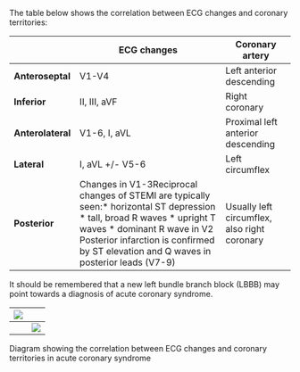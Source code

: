 The table below shows the correlation between ECG changes and coronary territories:  
  


|  | **ECG changes** | **Coronary artery** |
| --- | --- | --- |
| **Anteroseptal** | V1\-V4 | Left anterior descending |
| **Inferior** | II, III, aVF | Right coronary |
| **Anterolateral** | V1\-6, I, aVL | Proximal left anterior descending |
| **Lateral** | I, aVL \+/\- V5\-6 | Left circumflex |
| **Posterior** | Changes in V1\-3Reciprocal changes of STEMI are typically seen:* horizontal ST depression * tall, broad R waves * upright T waves * dominant R wave in V2  Posterior infarction is confirmed by ST elevation and Q waves in posterior leads (V7\-9\) | Usually left circumflex, also right coronary |

  
It should be remembered that a new left bundle branch block (LBBB) may point towards a diagnosis of acute coronary syndrome.  
  


| [![](https://d32xxyeh8kfs8k.cloudfront.net/images_Passmedicine/pdd519.png)](https://d32xxyeh8kfs8k.cloudfront.net/images_Passmedicine/pdd519b.png) | |
| --- | --- |
|  | [![](https://d32xxyeh8kfs8k.cloudfront.net/css/images/mag_glass.png)](https://d32xxyeh8kfs8k.cloudfront.net/images_Passmedicine/pdd519b.png) |

Diagram showing the correlation between ECG changes and coronary territories in acute coronary syndrome  
